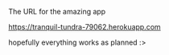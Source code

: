 
The URL for the amazing app

https://tranquil-tundra-79062.herokuapp.com

hopefully everything works as planned :>
